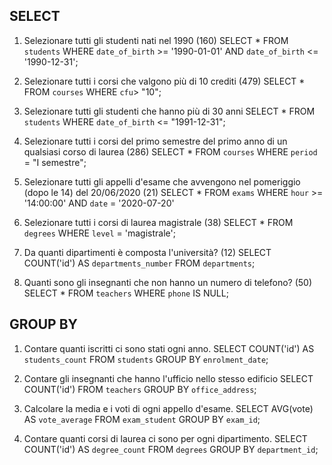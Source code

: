 ## SELECT 
1. Selezionare tutti gli studenti nati nel 1990 (160)
    SELECT * FROM `students` WHERE `date_of_birth` >= '1990-01-01' AND `date_of_birth` <= '1990-12-31';

2. Selezionare tutti i corsi che valgono più di 10 crediti (479)
    SELECT * FROM `courses` WHERE `cfu`> "10";

3. Selezionare tutti gli studenti che hanno più di 30 anni
    SELECT * FROM `students` WHERE `date_of_birth` <= "1991-12-31";

4. Selezionare tutti i corsi del primo semestre del primo anno di un qualsiasi corso di laurea (286)
   SELECT * FROM `courses` WHERE `period` = "I semestre";

5. Selezionare tutti gli appelli d'esame che avvengono nel pomeriggio (dopo le 14) del 20/06/2020 (21)
    SELECT * FROM `exams` WHERE `hour` >= '14:00:00' AND `date` = '2020-07-20'

6. Selezionare tutti i corsi di laurea magistrale (38)
    SELECT * FROM `degrees` WHERE `level` = 'magistrale';

7. Da quanti dipartimenti è composta l'università? (12)
    SELECT COUNT('id') AS `departments_number` FROM `departments`;

8. Quanti sono gli insegnanti che non hanno un numero di telefono? (50)
    SELECT * FROM `teachers` WHERE `phone` IS NULL;

## GROUP BY

1. Contare quanti iscritti ci sono stati ogni anno.
    SELECT COUNT('id') AS `students_count` FROM `students` GROUP BY `enrolment_date`;

2. Contare gli insegnanti che hanno l'ufficio nello stesso edificio
    SELECT COUNT('id') FROM `teachers` GROUP BY `office_address`;

3. Calcolare la media e i voti di ogni appello d'esame.
    SELECT AVG(vote) AS `vote_average` FROM `exam_student` GROUP BY `exam_id`;

4. Contare quanti corsi di laurea ci sono per ogni dipartimento.
    SELECT COUNT('id') AS `degree_count` FROM `degrees` GROUP BY `department_id`;

